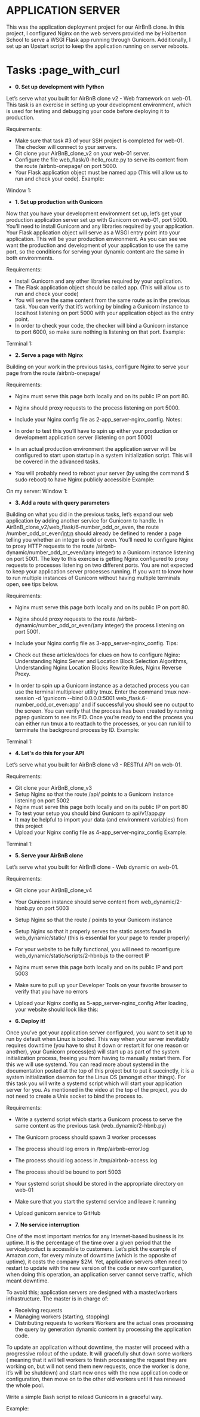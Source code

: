 # APPLICATION SERVER

This was the application deployment project for our AirBnB clone. In this project, I configured Nginx on the web servers provided me by Holberton School to serve a WSGI Flask app running through Gunicorn. Additionally, I set up an Upstart script to keep the application running on server reboots.

# Tasks :page_with_curl

* **0. Set up development with Python**

Let’s serve what you built for AirBnB clone v2 - Web framework on web-01. This task is an exercise in setting up your development environment, which is used for testing and debugging your code before deploying it to production.

Requirements:

* Make sure that task #3 of your SSH project is completed for web-01. The checker will connect to your servers.
* Git clone your AirBnB_clone_v2 on your web-01 server.
* Configure the file web_flask/0-hello_route.py to serve its content from the route /airbnb-onepage/ on port 5000.
* Your Flask application object must be named app (This will allow us to run and check your code).
Example:

Window 1:

* **1. Set up production with Gunicorn**

Now that you have your development environment set up, let’s get your production application server set up with Gunicorn on web-01, port 5000. You’ll need to install Gunicorn and any libraries required by your application. Your Flask application object will serve as a WSGI entry point into your application. This will be your production environment. As you can see we want the production and development of your application to use the same port, so the conditions for serving your dynamic content are the same in both environments.

Requirements:

* Install Gunicorn and any other libraries required by your application.
* The Flask application object should be called app. (This will allow us to run and check your code)
* You will serve the same content from the same route as in the previous task. You can verify that it’s working by binding a Gunicorn instance to localhost listening on port 5000 with your application object as the entry point.
* In order to check your code, the checker will bind a Gunicorn instance to port 6000, so make sure nothing is listening on that port.
Example:

Terminal 1:

* **2. Serve a page with Nginx**

Building on your work in the previous tasks, configure Nginx to serve your page from the route /airbnb-onepage/

Requirements:

* Nginx must serve this page both locally and on its public IP on port 80.
* Nginx should proxy requests to the process listening on port 5000.
* Include your Nginx config file as 2-app_server-nginx_config.
Notes:

* In order to test this you’ll have to spin up either your production or development application server (listening on port 5000)
* In an actual production environment the application server will be configured to start upon startup in a system initialization script. This will be covered in the advanced tasks.
* You will probably need to reboot your server (by using the command $ sudo reboot) to have Nginx publicly accessible
Example:

On my server:
Window 1:

* **3. Add a route with query parameters**

Building on what you did in the previous tasks, let’s expand our web application by adding another service for Gunicorn to handle. In AirBnB_clone_v2/web_flask/6-number_odd_or_even, the route /number_odd_or_even/<int:n> should already be defined to render a page telling you whether an integer is odd or even. You’ll need to configure Nginx to proxy HTTP requests to the route /airbnb-dynamic/number_odd_or_even/(any integer) to a Gunicorn instance listening on port 5001. The key to this exercise is getting Nginx configured to proxy requests to processes listening on two different ports. You are not expected to keep your application server processes running. If you want to know how to run multiple instances of Gunicorn without having multiple terminals open, see tips below.

Requirements:

* Nginx must serve this page both locally and on its public IP on port 80.
* Nginx should proxy requests to the route /airbnb-dynamic/number_odd_or_even/(any integer) the process listening on port 5001.
* Include your Nginx config file as 3-app_server-nginx_config.
Tips:

* Check out these articles/docs for clues on how to configure Nginx: Understanding Nginx Server and Location Block Selection Algorithms, Understanding Nginx Location Blocks Rewrite Rules, Nginx Reverse Proxy.
* In order to spin up a Gunicorn instance as a detached process you can use the terminal multiplexer utility tmux. Enter the command tmux new-session -d 'gunicorn --bind 0.0.0.0:5001 web_flask.6-number_odd_or_even:app' and if successful you should see no output to the screen. You can verify that the process has been created by running pgrep gunicorn to see its PID. Once you’re ready to end the process you can either run tmux a to reattach to the processes, or you can run kill <PID> to terminate the background process by ID.
Example:

Terminal 1:

* **4. Let's do this for your API**

Let’s serve what you built for AirBnB clone v3 - RESTful API on web-01.

Requirements:

* Git clone your AirBnB_clone_v3
* Setup Nginx so that the route /api/ points to a Gunicorn instance listening on port 5002
* Nginx must serve this page both locally and on its public IP on port 80
* To test your setup you should bind Gunicorn to api/v1/app.py
* It may be helpful to import your data (and environment variables) from this project
* Upload your Nginx config file as 4-app_server-nginx_config
Example:

Terminal 1:

* **5. Serve your AirBnB clone**

Let’s serve what you built for AirBnB clone - Web dynamic on web-01.

Requirements:

* Git clone your AirBnB_clone_v4
* Your Gunicorn instance should serve content from web_dynamic/2-hbnb.py on port 5003
* Setup Nginx so that the route / points to your Gunicorn instance
* Setup Nginx so that it properly serves the static assets found in web_dynamic/static/ (this is essential for your page to render properly)
* For your website to be fully functional, you will need to reconfigure web_dynamic/static/scripts/2-hbnb.js to the correct IP
* Nginx must serve this page both locally and on its public IP and port 5003
* Make sure to pull up your Developer Tools on your favorite browser to verify that you have no errors
* Upload your Nginx config as 5-app_server-nginx_config
After loading, your website should look like this:

* **6. Deploy it!**

Once you’ve got your application server configured, you want to set it up to run by default when Linux is booted. This way when your server inevitably requires downtime (you have to shut it down or restart it for one reason or another), your Gunicorn process(es) will start up as part of the system initialization process, freeing you from having to manually restart them. For this we will use systemd. You can read more about systemd in the documentation posted at the top of this project but to put it succinctly, it is a system initialization daemon for the Linux OS (amongst other things). For this task you will write a systemd script which will start your application server for you. As mentioned in the video at the top of the project, you do not need to create a Unix socket to bind the process to.

Requirements:

* Write a systemd script which starts a Gunicorn process to serve the same content as the previous task (web_dynamic/2-hbnb.py)
* The Gunicorn process should spawn 3 worker processes
* The process should log errors in /tmp/airbnb-error.log
* The process should log access in /tmp/airbnb-access.log
* The process should be bound to port 5003
* Your systemd script should be stored in the appropriate directory on web-01
* Make sure that you start the systemd service and leave it running
* Upload gunicorn.service to GitHub

* **7. No service interruption**

One of the most important metrics for any Internet-based business is its uptime. It is the percentage of the time over a given period that the service/product is accessible to customers. Let’s pick the example of Amazon.com, for every minute of downtime (which is the opposite of uptime), it costs the company $2M. Yet, application servers often need to restart to update with the new version of the code or new configuration, when doing this operation, an application server cannot serve traffic, which meant downtime.

To avoid this; application servers are designed with a master/workers infrastructure. The master is in charge of:

* Receiving requests
* Managing workers (starting, stopping)
* Distributing requests to workers
Workers are the actual ones processing the query by generation dynamic content by processing the application code.

To update an application without downtime, the master will proceed with a progressive rollout of the update. It will gracefully shut down some workers ( meaning that it will tell workers to finish processing the request they are working on, but will not send them new requests, once the worker is done, it’s will be shutdown) and start new ones with the new application code or configuration, then move on to the other old workers until it has renewed the whole pool.

Write a simple Bash script to reload Gunicorn in a graceful way.

Example:
